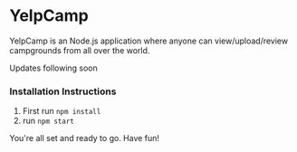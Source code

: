 # YelpCamp
YelpCamp is an Node.js application where anyone can view/upload/review campgrounds from all over the world.

Updates following soon

### Installation Instructions

1. First run ```npm install```
2. run ```npm start```

You're all set and ready to go. Have fun!
